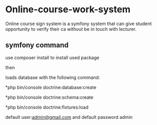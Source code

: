 # Online-course-work-system
Online course sign system is a symfony system that can give student opportunity to verify their ca without be in touch with lecturer.

symfony command
---
use composer install to install used package

then 

loads database with the following command:

*php bin/console doctrine:database:create

*php bin/console doctrine:schema:create

*php bin/console doctrine:fixtures:load

default user:admin@gmail.com and default password admin
